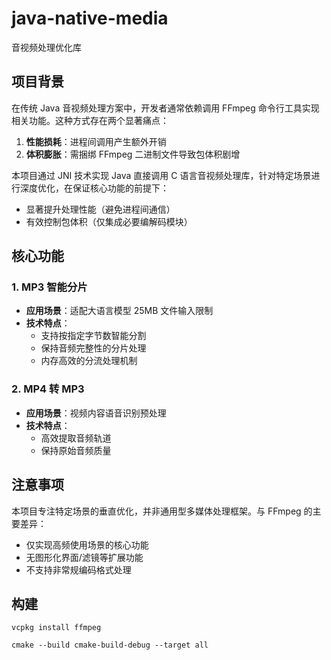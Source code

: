 # java-native-media

音视频处理优化库

## 项目背景

在传统 Java 音视频处理方案中，开发者通常依赖调用 FFmpeg 命令行工具实现相关功能。这种方式存在两个显著痛点：

1. **性能损耗**：进程间调用产生额外开销
2. **体积膨胀**：需捆绑 FFmpeg 二进制文件导致包体积剧增

本项目通过 JNI 技术实现 Java 直接调用 C 语言音视频处理库，针对特定场景进行深度优化，在保证核心功能的前提下：

- 显著提升处理性能（避免进程间通信）
- 有效控制包体积（仅集成必要编解码模块）

## 核心功能

### 1. MP3 智能分片

- **应用场景**：适配大语言模型 25MB 文件输入限制
- **技术特点**：
    - 支持按指定字节数智能分割
    - 保持音频完整性的分片处理
    - 内存高效的分流处理机制

### 2. MP4 转 MP3

- **应用场景**：视频内容语音识别预处理
- **技术特点**：
    - 高效提取音频轨道
    - 保持原始音频质量

## 注意事项

本项目专注特定场景的垂直优化，并非通用型多媒体处理框架。与 FFmpeg 的主要差异：

- 仅实现高频使用场景的核心功能
- 无图形化界面/滤镜等扩展功能
- 不支持非常规编码格式处理


## 构建
```shell
vcpkg install ffmpeg
```

```shell
cmake --build cmake-build-debug --target all
```